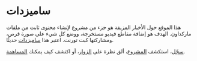 # ساميزدات

هذا الموقع حول الأخبار المزيفة هو جزء من مشروع لإنشاء محتوى ثابت من ملفات ماركداون.
الهدف هو إضافة مقاطع فيديو مستخرجة، ووضع كل شيء على صورة قرص، ومشاركتها كبت تورنت.
اعتبر هذا <a href="https://ar.wikipedia.org/wiki/سامزدات" target="_blank">ساميزدات</a> حديثًا.

[سجّل](account/)، استكشف [المشروع](project/)، ألق نظرة على [الزوار](https://fakenews.com/matomo/)،
أو اكتشف كيف يمكنك [المساهمة](contribute/).